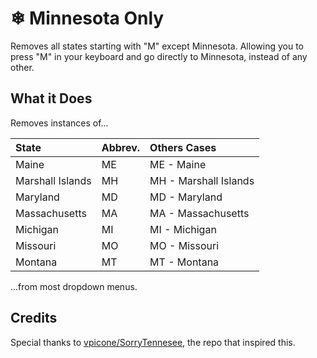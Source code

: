 # ❄ Minnesota Only

Removes all states starting with "M" except Minnesota. Allowing you to press "M" in your keyboard and go directly to Minnesota, instead of any other.

## What it Does

Removes instances of...

| State            | Abbrev. | Others Cases          |
| :--------------- | :------ | :-------------------- |
| Maine            | ME      | ME - Maine            |
| Marshall Islands | MH      | MH - Marshall Islands |
| Maryland         | MD      | MD - Maryland         |
| Massachusetts    | MA      | MA - Massachusetts    |
| Michigan         | MI      | MI - Michigan         |
| Missouri         | MO      | MO - Missouri         |
| Montana          | MT      | MT - Montana          |

...from most dropdown menus.

## Credits

Special thanks to [vpicone/SorryTennesee](https://github.com/vpicone/SorryTennesee), the repo that inspired this.
